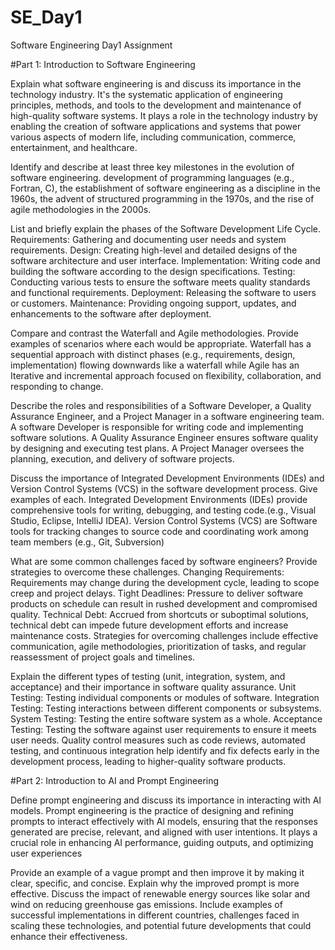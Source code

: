 # SE_Day1
Software Engineering Day1 Assignment

#Part 1: Introduction to Software Engineering

Explain what software engineering is and discuss its importance in the technology industry.
It's the systematic application of engineering principles, methods, and tools to the development and maintenance of high-quality software systems.
It plays a role in the technology industry by enabling the creation of software applications and systems that power various aspects of modern life, including communication, commerce, entertainment, and healthcare.

Identify and describe at least three key milestones in the evolution of software engineering.
development of programming languages (e.g., Fortran, C), the establishment of software engineering as a discipline in the 1960s, the advent of structured programming in the 1970s, and the rise of agile methodologies in the 2000s.

List and briefly explain the phases of the Software Development Life Cycle.
Requirements: Gathering and documenting user needs and system requirements. 
Design: Creating high-level and detailed designs of the software architecture and user interface.
Implementation: Writing code and building the software according to the design specifications.
Testing: Conducting various tests to ensure the software meets quality standards and functional requirements.
Deployment: Releasing the software to users or customers.
Maintenance: Providing ongoing support, updates, and enhancements to the software after deployment.


Compare and contrast the Waterfall and Agile methodologies. Provide examples of scenarios where each would be appropriate.
Waterfall has a sequential approach with distinct phases (e.g., requirements, design, implementation) flowing downwards like a waterfall while Agile has an Iterative and incremental approach focused on flexibility, collaboration, and responding to change.

Describe the roles and responsibilities of a Software Developer, a Quality Assurance Engineer, and a Project Manager in a software engineering team.
A software Developer is responsible for writing code and implementing software solutions.
A Quality Assurance Engineer ensures software quality by designing and executing test plans.
A Project Manager oversees the planning, execution, and delivery of software projects.

Discuss the importance of Integrated Development Environments (IDEs) and Version Control Systems (VCS) in the software development process. Give examples of each.
Integrated Development Environments (IDEs) provide comprehensive tools for writing, debugging, and testing code.(e.g., Visual Studio, Eclipse, IntelliJ IDEA).
Version Control Systems (VCS) are Software tools for tracking changes to source code and coordinating work among team members (e.g., Git, Subversion)

What are some common challenges faced by software engineers? Provide strategies to overcome these challenges.
Changing Requirements: Requirements may change during the development cycle, leading to scope creep and project delays.
Tight Deadlines: Pressure to deliver software products on schedule can result in rushed development and compromised quality.
Technical Debt: Accrued from shortcuts or suboptimal solutions, technical debt can impede future development efforts and increase maintenance costs.
Strategies for overcoming challenges include effective communication, agile methodologies, prioritization of tasks, and regular reassessment of project goals and timelines.


Explain the different types of testing (unit, integration, system, and acceptance) and their importance in software quality assurance.
Unit Testing: Testing individual components or modules of software.
Integration Testing: Testing interactions between different components or subsystems.
System Testing: Testing the entire software system as a whole.
Acceptance Testing: Testing the software against user requirements to ensure it meets user needs.
Quality control measures such as code reviews, automated testing, and continuous integration help identify and fix defects early in the development process, leading to higher-quality software products.

#Part 2: Introduction to AI and Prompt Engineering


Define prompt engineering and discuss its importance in interacting with AI models.
Prompt engineering is the practice of designing and refining prompts to interact effectively with AI models, ensuring that the responses generated are precise, relevant, and aligned with user intentions. It plays a crucial role in enhancing AI performance, guiding outputs, and optimizing user experiences

Provide an example of a vague prompt and then improve it by making it clear, specific, and concise. Explain why the improved prompt is more effective.
Discuss the impact of renewable energy sources like solar and wind on reducing greenhouse gas emissions. Include examples of successful implementations in different countries, challenges faced in scaling these technologies, and potential future developments that could enhance their effectiveness.
